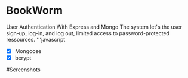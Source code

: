 # BookWorm
User Authentication With Express and Mongo
The system let's the user sign-up, log-in, and log out, limited access to password-protected ressources.
'''javascript
- [x] Mongoose
- [x] bcrypt

#Screenshots
